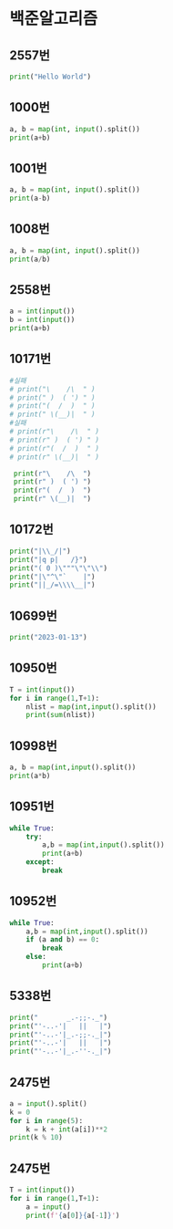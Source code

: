 # 백준알고리즘

## 2557번
```python
print("Hello World")
```

## 1000번
```python
a, b = map(int, input().split())
print(a+b)
```

## 1001번
```python
a, b = map(int, input().split())
print(a-b)
```
## 1008번
```python
a, b = map(int, input().split())
print(a/b)
```
## 2558번
```python
a = int(input())
b = int(input())
print(a+b)
```
## 10171번
```python
#실패
# print("\    /\  " )
# print(" )  ( ') " )
# print("(  /  )  " )
# print(" \(__)|  " )
#실패
# print(r"\    /\  " )
# print(r" )  ( ') " )
# print(r"(  /  )  " )
# print(r" \(__)|  " )

 print(r"\    /\  ")
 print(r" )  ( ') ")
 print(r"(  /  )  ")
 print(r" \(__)|  ")
```

## 10172번
```python
print("|\\_/|")
print("|q p|   /}")
print("( 0 )\"""\"\"\\")
print("|\"^\"`    |")
print("||_/=\\\\__|")
```
## 10699번
```python
print("2023-01-13")
```
## 10950번
```python
T = int(input())
for i in range(1,T+1):
    nlist = map(int,input().split())
    print(sum(nlist))
```
## 10998번
```python
a, b = map(int,input().split())
print(a*b)
```
## 10951번
```python
while True:
    try:
        a,b = map(int,input().split())
        print(a+b)
    except:
        break
```
## 10952번
```python
while True:
    a,b = map(int,input().split())
    if (a and b) == 0:
        break
    else:
        print(a+b)
```
## 5338번
```python
print("       _.-;;-._")
print("'-..-'|   ||   |")
print("'-..-'|_.-;;-._|")
print("'-..-'|   ||   |")
print("'-..-'|_.-''-._|")
```
## 2475번
```python
a = input().split()
k = 0
for i in range(5):
    k = k + int(a[i])**2 
print(k % 10)
```

## 2475번
```python
T = int(input())
for i in range(1,T+1):
    a = input()
    print(f'{a[0]}{a[-1]}')
 ```